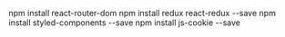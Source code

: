 npm install react-router-dom
npm install redux react-redux --save
npm install styled-components --save
npm install js-cookie --save